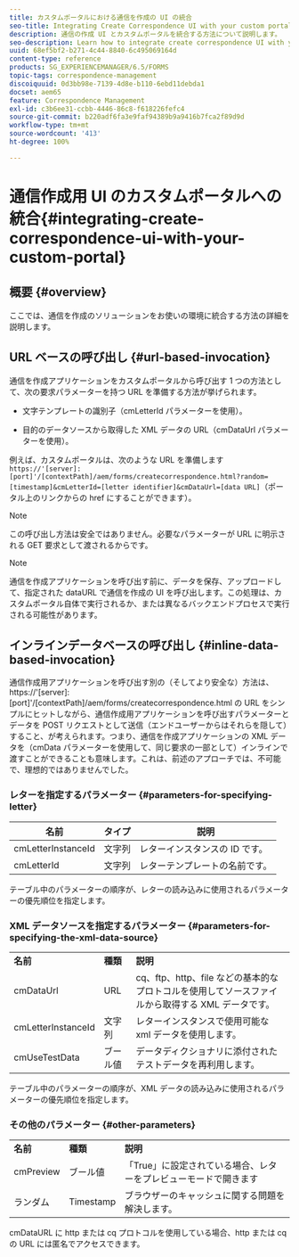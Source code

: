 ```yaml
---
title: カスタムポータルにおける通信を作成の UI の統合
seo-title: Integrating Create Correspondence UI with your custom portal
description: 通信の作成 UI とカスタムポータルを統合する方法について説明します。
seo-description: Learn how to integrate create correspondence UI with your custom portal
uuid: 68ef5bf2-b271-4c44-8840-6c495069164d
content-type: reference
products: SG_EXPERIENCEMANAGER/6.5/FORMS
topic-tags: correspondence-management
discoiquuid: 0d3bb98e-7139-4d8e-b110-6ebd11debda1
docset: aem65
feature: Correspondence Management
exl-id: c3b6ee31-ccbb-4446-86c8-f618226fefc4
source-git-commit: b220adf6fa3e9faf94389b9a9416b7fca2f89d9d
workflow-type: tm+mt
source-wordcount: '413'
ht-degree: 100%

---
```


# 通信作成用 UI のカスタムポータルへの統合{#integrating-create-correspondence-ui-with-your-custom-portal}

## 概要 {#overview}

ここでは、通信を作成のソリューションをお使いの環境に統合する方法の詳細を説明します。

## URL ベースの呼び出し {#url-based-invocation}

通信を作成アプリケーションをカスタムポータルから呼び出す 1 つの方法として、次の要求パラメーターを持つ URL を準備する方法が挙げられます。

* 文字テンプレートの識別子（cmLetterId パラメーターを使用）。

* 目的のデータソースから取得した XML データの URL（cmDataUrl パラメーターを使用）。

例えば、カスタムポータルは、次のような URL を準備します\
`https://'[server]:[port]'/[contextPath]/aem/forms/createcorrespondence.html?random=[timestamp]&cmLetterId=[letter identifier]&cmDataUrl=[data URL]`（ポータル上のリンクからの href にすることができます）。

>[!NOTE]
>
>この呼び出し方法は安全ではありません。必要なパラメーターが URL に明示される GET 要求として渡されるからです。

>[!NOTE]
>
>通信を作成アプリケーションを呼び出す前に、データを保存、アップロードして、指定された dataURL で通信を作成の UI を呼び出します。この処理は、カスタムポータル自体で実行されるか、または異なるバックエンドプロセスで実行される可能性があります。

## インラインデータベースの呼び出し {#inline-data-based-invocation}

通信作成用アプリケーションを呼び出す別の（そしてより安全な）方法は、https://&#39;[server]:[port]&#39;/[contextPath]/aem/forms/createcorrespondence.html の URL をシンプルにヒットしながら、通信作成用アプリケーションを呼び出すパラメーターとデータを POST リクエストとして送信（エンドユーザーからはそれらを隠して）すること、が考えられます。つまり、通信を作成アプリケーションの XML データを（cmData パラメーターを使用して、同じ要求の一部として）インラインで渡すことができることも意味します。これは、前述のアプローチでは、不可能で、理想的ではありませんでした。

### レターを指定するパラメーター {#parameters-for-specifying-letter}

| **名前** | **タイプ** | **説明** |
|---|---|---|
| cmLetterInstanceId | 文字列 | レターインスタンスの ID です。 |
| cmLetterId | 文字列 | レターテンプレートの名前です。 |

テーブル中のパラメーターの順序が、レターの読み込みに使用されるパラメーターの優先順位を指定します。

### XML データソースを指定するパラメーター {#parameters-for-specifying-the-xml-data-source}

<table>
 <tbody>
  <tr>
   <td><strong>名前</strong></td> 
   <td><strong>種類</strong></td> 
   <td><strong>説明</strong></td> 
  </tr>
  <tr>
   <td>cmDataUrl<br /> </td> 
   <td>URL</td> 
   <td>cq、ftp、http、file などの基本的なプロトコルを使用してソースファイルから取得する XML データです。<br /> </td> 
  </tr>
  <tr>
   <td>cmLetterInstanceId</td> 
   <td>文字列</td> 
   <td>レターインスタンスで使用可能な xml データを使用します。</td> 
  </tr>
  <tr>
   <td>cmUseTestData</td> 
   <td>ブール値</td> 
   <td>データディクショナリに添付されたテストデータを再利用します。</td> 
  </tr>
 </tbody>
</table>

テーブル中のパラメーターの順序が、XML データの読み込みに使用されるパラメーターの優先順位を指定します。

### その他のパラメーター {#other-parameters}

<table>
 <tbody>
  <tr>
   <td><strong>名前</strong></td> 
   <td><strong>種類</strong></td> 
   <td><strong>説明</strong></td> 
  </tr>
  <tr>
   <td>cmPreview<br /> </td> 
   <td>ブール値</td> 
   <td>「True」に設定されている場合、レターをプレビューモードで開きます<br /> </td> 
  </tr>
  <tr>
   <td>ランダム</td> 
   <td>Timestamp</td> 
   <td>ブラウザーのキャッシュに関する問題を解決します。</td> 
  </tr>
 </tbody>
</table>

cmDataURL に http または cq プロトコルを使用している場合、http または cq の URL には匿名でアクセスできます。
